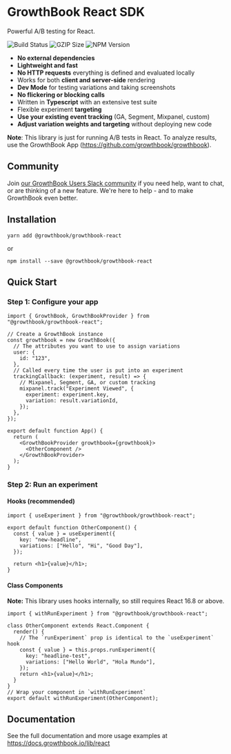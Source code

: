 # GrowthBook React SDK

Powerful A/B testing for React.

![Build Status](https://github.com/growthbook/growthbook/workflows/CI/badge.svg) ![GZIP Size](https://img.shields.io/badge/gzip%20size-2.3KB-informational) ![NPM Version](https://img.shields.io/npm/v/@growthbook/growthbook-react)

- **No external dependencies**
- **Lightweight and fast**
- **No HTTP requests** everything is defined and evaluated locally
- Works for both **client and server-side** rendering
- **Dev Mode** for testing variations and taking screenshots
- **No flickering or blocking calls**
- Written in **Typescript** with an extensive test suite
- Flexible experiment **targeting**
- **Use your existing event tracking** (GA, Segment, Mixpanel, custom)
- **Adjust variation weights and targeting** without deploying new code

**Note**: This library is just for running A/B tests in React. To analyze results, use the GrowthBook App (https://github.com/growthbook/growthbook).

## Community

Join [our GrowthBook Users Slack community](https://join.slack.com/t/growthbookusers/shared_invite/zt-oiq9s1qd-dHHvw4xjpnoRV1QQrq6vUg) if you need help, want to chat, or are thinking of a new feature. We're here to help - and to make GrowthBook even better.

## Installation

`yarn add @growthbook/growthbook-react`

or

`npm install --save @growthbook/growthbook-react`

## Quick Start

### Step 1: Configure your app

```tsx
import { GrowthBook, GrowthBookProvider } from "@growthbook/growthbook-react";

// Create a GrowthBook instance
const growthbook = new GrowthBook({
  // The attributes you want to use to assign variations
  user: {
    id: "123",
  },
  // Called every time the user is put into an experiment
  trackingCallback: (experiment, result) => {
    // Mixpanel, Segment, GA, or custom tracking
    mixpanel.track("Experiment Viewed", {
      experiment: experiment.key,
      variation: result.variationId,
    });
  },
});

export default function App() {
  return (
    <GrowthBookProvider growthbook={growthbook}>
      <OtherComponent />
    </GrowthBookProvider>
  );
}
```

### Step 2: Run an experiment

#### Hooks (recommended)

```tsx
import { useExperiment } from "@growthbook/growthbook-react";

export default function OtherComponent() {
  const { value } = useExperiment({
    key: "new-headline",
    variations: ["Hello", "Hi", "Good Day"],
  });

  return <h1>{value}</h1>;
}
```

#### Class Components

**Note:** This library uses hooks internally, so still requires React 16.8 or above.

```tsx
import { withRunExperiment } from "@growthbook/growthbook-react";

class OtherComponent extends React.Component {
  render() {
    // The `runExperiment` prop is identical to the `useExperiment` hook
    const { value } = this.props.runExperiment({
      key: "headline-test",
      variations: ["Hello World", "Hola Mundo"],
    });
    return <h1>{value}</h1>;
  }
}
// Wrap your component in `withRunExperiment`
export default withRunExperiment(OtherComponent);
```

## Documentation

See the full documentation and more usage examples at https://docs.growthbook.io/lib/react
